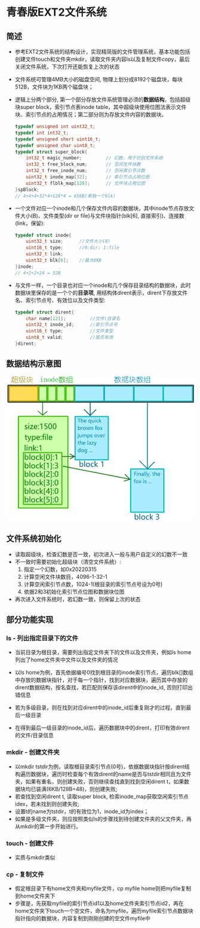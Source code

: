 # 青春版EXT2文件系统

## 简述
* 参考EXT2文件系统的结构设计，实现精简版的文件管理系统，基本功能包括创建文件touch和文件夹mkdir，读取文件夹内容ls以及复制文件copy，最后关闭文件系统，下次打开还能恢复上次的状态

* 文件系统可管理4MB大小的磁盘空间, 物理上划分成8192个磁盘块，每块512B，文件块为1KB两个磁盘块；
* 逻辑上分两个部分, 第一个部分存放文件系统管理必须的**数据结构**，包括超级块super block，索引节点表inode table，其中超级块使用位图法表示文件块、索引节点的占用情况；第二部分则为存放文件内容的数据块。
  ```c++
  typedef unsigned int uint32_t;
  typedef int int32_t;
  typedef unsigned short uint16_t;
  typedef unsigned char uint8_t;
  typedef struct super_block{
      int32_t magic_number;         // 幻数，用于识别文件系统
      int32_t free_block_num;       // 空闲文件块数
      int32_t free_inode_num;       // 空闲索引节点数
      uint32_t inode_map[32];       // 索引节点占用位图
      uint32_t flblk_map[128];      // 文件块占用位图
  }spBlock;
  // 4+4+4+32*4+128*4 = 656B(单独一个blk)
  ```


* 一个文件对应一个inode和几个保存文件内容的数据块，其中inode节点存放文件大小(B)、文件类型(dir or file)与文件块指针(blk[6], 直接索引)、连接数(link，保留):
    ```c++
    typedef struct inode{
        uint32_t size;      //文件大小(B)
        uint16_t type;      //0:dir; 1:file
        uint32_t link;
        uint32_t blk[6];    //最大6KB
    }inode;
    // 4+2+2+24 = 32B
    ```


* 与文件一样，一个目录也对应一个inode和几个保存目录结构的数据块，此时数据块里保存的是一个个的**目录项**, 用结构体dirent表示，dirent下存放文件名、索引节点号、有效位以及文件类型:
    ```C++
    typedef struct dirent{
        char name[121];         //文件\目录名
        uint32_t inode_id;      //索引节点号
        uint16_t type;          //文件类型
        uint8_t valid;          //是否有效
    }dirent;
    ```
## 数据结构示意图
<img src="qcbExt2/inode_show.png">
<br/>

## 文件系统初始化
* 读取超级块，检查幻数是否一致，初次进入一般与用户自定义的幻数不一致
* 不一致时需要初始化超级块（清空文件系统）:
  1. 指定一个幻数，如0x20220315
  2. 计算空闲文件块数目，4096-1-32-1
  3. 计算空闲索引节点数，1024-1(根目录的索引节点号设为0号)
  4. 依据2和3初始化索引节点位图和数据块位图
* 再次进入文件系统时，若幻数一致，则保留上次的状态

## 部分功能实现

### ls - 列出指定目录下的文件
* 当前目录为根目录，需要列出指定文件夹下的文件以及文件夹，例如ls home列出了home文件夹中文件以及文件夹的情况
* 以ls home为例，首先依据编号0找到根目录的inode索引节点，遍历blk[]数组中存放的数据块指针，对于每一个指针，找到对应数据块，遍历其中存放的dirent数据结构，按名查找，若匹配则保存该dirent中的inode_id, 否则打印出错信息
* 若为多级目录，则在找到对应dirent中的inode_id后重复刚才的过程，直到最后一级目录

* 在得到最后一级目录的inode_id后，遍历数据块中的dirent，打印有效dirent的文件/目录信息

### mkdir - 创建文件夹
* 以mkdir tstdir为例，读取根目录索引节点(0号)，依据数据块指针按dirent结构遍历数据块，遍历时检查每个有效dirent的name是否与tstdir相同且为文件夹，如果有重名，则创建失败，否则继续查找直到找到空闲dirent t，如果数据块均已装满(6KB/128B=48)，则创建失败;
* 若查找到空闲dirent t, 读取super block, 检索inode_map获取空闲索引节点idex，若未找到则创建失败;
* 设置t的name为tstdir，t的有效位为1，inode_id为index；
* 如果是多级文件夹，则应按照类似ls的步骤找到待创建文件夹的父文件夹，再从mkdir的第一步开始进行。

### touch - 创建文件
* 实质与mkdir类似

### cp - 复制文件
* 假定根目录下有home文件夹和myfile文件，cp myfile home则把myfile复制到home文件夹下
* 步骤是，先获取myfile的索引节点id1以及home文件夹索引节点id2，再在home文件夹下touch一个空文件，命名为myfile，遍历myfile索引节点数据块指针指向的数据块，内容复制到刚刚创建的空文件myfile中


